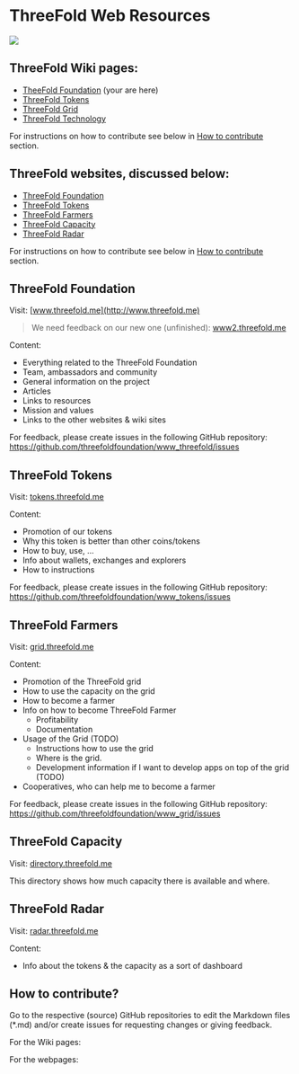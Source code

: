 # ThreeFold Web Resources

![](https://images.unsplash.com/photo-1506452819137-0422416856b8?ixlib=rb-0.3.5&ixid=eyJhcHBfaWQiOjEyMDd9&s=35c3a22e647b11004efd8135de82164c&auto=format&fit=crop&w=1266&q=80)


## ThreeFold Wiki pages:
- [TheeFold Foundation](http://wiki.threefold.me/) (your are here)
- [ThreeFold Tokens](http://tokens_wiki.threefold.me/)
- [ThreeFold Grid](http://grid_wiki.threefold.me/)
- [ThreeFold Technology](http://tech_wiki.threefold.me/)

For instructions on how to contribute see below in [How to contribute](#contribute) section.

## ThreeFold websites, discussed below:
- [ThreeFold Foundation](#foundation)
- [ThreeFold Tokens](#tokens)
- [ThreeFold Farmers](#farmers)
- [ThreeFold Capacity](#capacity)
- [ThreeFold Radar](#radar)


For instructions on how to contribute see below in [How to contribute](#contribute) section.


<a id='foundation'></a>

## ThreeFold Foundation

Visit: [www.threefold.me](http://www.threefold.me)

> We need feedback on our new one (unfinished): [www2.threefold.me](http://www2.threefold.me)

Content:
- Everything related to the ThreeFold Foundation
- Team, ambassadors and community
- General information on the project
- Articles
- Links to resources
- Mission and values
- Links to the other websites & wiki sites

For feedback, please create issues in the following GitHub repository:
https://github.com/threefoldfoundation/www_threefold/issues


<a id='tokens'></a>

## ThreeFold Tokens 

Visit: [tokens.threefold.me](https://tokens.threefold.me)

Content:
- Promotion of our tokens
- Why this token is better than other coins/tokens
- How to buy, use, ...
- Info about wallets, exchanges and explorers
- How to instructions

For feedback, please create issues in the following GitHub repository:
https://github.com/threefoldfoundation/www_tokens/issues


<a id='farmers'></a>

## ThreeFold Farmers 

Visit: [grid.threefold.me](https://www.tffarmers.com/)

Content:
- Promotion of the ThreeFold grid
- How to use the capacity on the grid
- How to become a farmer
- Info on how to become ThreeFold Farmer
    - Profitability
    - Documentation
- Usage of the Grid (TODO)
    - Instructions how to use the grid
    - Where is the grid.
    - Development information if I want to develop apps on top of the grid (TODO)
- Cooperatives, who can help me to become a farmer

For feedback, please create issues in the following GitHub repository:
https://github.com/threefoldfoundation/www_grid/issues


<a id='capacity'></a>

## ThreeFold Capacity 

Visit: [directory.threefold.me](http://directory.threefold.me)

This directory shows how much capacity there is available and where.


<a id='radar'></a>

## ThreeFold Radar 

Visit: [radar.threefold.me](http://radar.threefold.me)

Content:
- Info about the tokens & the capacity as a sort of dashboard


<a id='contribute'></a>

## How to contribute?

Go to the respective (source) GitHub repositories to edit the Markdown files (*.md) and/or create issues for requesting changes or giving feedback. 

For the Wiki pages:

[](/itenv/web_sites_toc.md ':include')


For the webpages:

[](/itenv/wiki_pages_toc.md ':include')